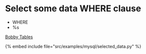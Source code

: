 # Select some data WHERE clause


* WHERE
* %s

[Bobby Tables](http://bobby-tables.com/)

{% embed include file="src/examples/mysql/selected_data.py" %}


